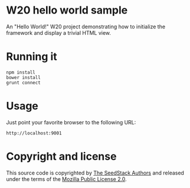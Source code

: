 # W20 hello world sample

An "Hello World!" W20 project demonstrating how to initialize the framework and display a trivial HTML view.

# Running it

    npm install
    bower install
    grunt connect

# Usage

Just point your favorite browser to the following URL:

    http://localhost:9001

# Copyright and license

This source code is copyrighted by [The SeedStack Authors](https://github.com/seedstack/seedstack/blob/master/AUTHORS) and
released under the terms of the [Mozilla Public License 2.0](https://www.mozilla.org/MPL/2.0/). 
